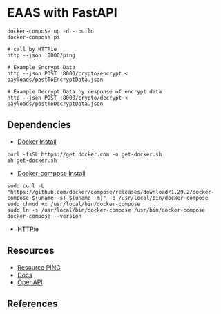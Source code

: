 # EAAS with FastAPI

```shell
docker-compose up -d --build
docker-compose ps

# call by HTTPie
http --json :8000/ping

# Example Encrypt Data 
http --json POST :8000/crypto/encrypt < payloads/postToEncryptData.json

# Example Decrypt Data by response of encrypt data
http --json POST :8000/crypto/decrypt < payloads/postToDecryptData.json
```

## Dependencies

- [Docker Install](https://get.docker.com/)
```shell
curl -fsSL https://get.docker.com -o get-docker.sh
sh get-docker.sh
```

- [Docker-compose Install](https://docs.docker.com/compose/install/)
```shell
sudo curl -L "https://github.com/docker/compose/releases/download/1.29.2/docker-compose-$(uname -s)-$(uname -m)" -o /usr/local/bin/docker-compose
sudo chmod +x /usr/local/bin/docker-compose
sudo ln -s /usr/local/bin/docker-compose /usr/bin/docker-compose
docker-compose --version
```

- [HTTPie](https://httpie.io/)

## Resources

- [Resource PING](http://127.0.0.1:8000/ping)
- [Docs](http://localhost:8000/docs)
- [OpenAPI](http://localhost:8000/openapi.json)

## References

